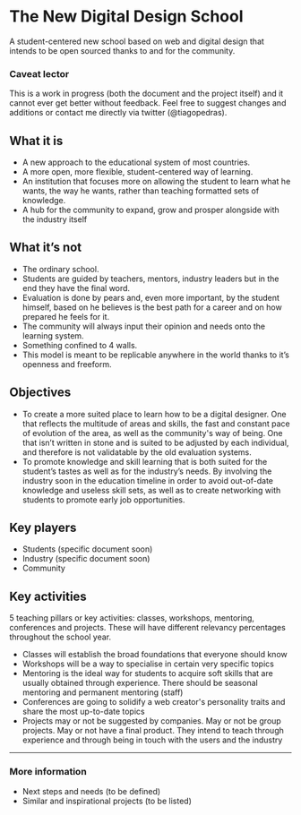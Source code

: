 The New Digital Design School
=============================

A student-centered new school based on web and digital design that intends to be open sourced thanks to and for the community.

### Caveat lector
This is a work in progress (both the document and the project itself) and it cannot ever get better without feedback. Feel free to suggest changes and additions or contact me directly via twitter (@tiagopedras).


## What it is
* A new approach to the educational system of most countries.
* A more open, more flexible, student-centered way of learning.
* An institution that focuses more on allowing the student to learn what he wants, the way he wants, rather than teaching formatted sets of knowledge.
* A hub for the community to expand, grow and prosper alongside with the industry itself

## What it’s not
* The ordinary school.
 * Students are guided by teachers, mentors, industry leaders but in the end they have the final word.
 * Evaluation is done by pears and, even more important, by the student himself, based on he believes is the best path for a career and on how prepared he feels for it.
 * The community will always input their opinion and needs onto the learning system.
* Something confined to 4 walls.
 * This model is meant to be replicable anywhere in the world thanks to it’s openness and freeform.

## Objectives
* To create a more suited place to learn how to be a digital designer. One that reflects the multitude of areas and skills, the fast and constant pace of evolution of the area, as well as the community's way of being. One that isn’t written in stone and is suited to be adjusted by each individual, and therefore is not validatable by the old evaluation systems.
* To promote knowledge and skill learning that is both suited for the student’s tastes as well as for the industry’s needs. By involving the industry soon in the education timeline in order to avoid out-of-date knowledge and useless skill sets, as well as to create networking with students to promote early job opportunities.

## Key players
* Students (specific document soon)
* Industry (specific document soon)
* Community

## Key activities
5 teaching pillars or key activities: classes, workshops, mentoring, conferences and projects. These will have different relevancy percentages throughout the school year.
* Classes will establish the broad foundations that everyone should know
* Workshops will be a way to specialise in certain very specific topics
* Mentoring is the ideal way for students to acquire soft skills that are usually obtained through experience. There should be seasonal mentoring and permanent mentoring (staff)
* Conferences are going to solidify a web creator's personality traits and share the most up-to-date topics
* Projects may or not be suggested by companies. May or not be group projects. May or not have a final product. They intend to teach through experience and through being in touch with the users and the industry

-----------------------------

### More information
* Next steps and needs (to be defined)
* Similar and inspirational projects (to be listed)